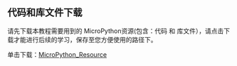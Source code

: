 ## 代码和库文件下载

请先下载本教程需要用到的 MicroPython资源(包含：代码 和 库文件），请点击下载才能进行后续的学习，保存至您方便使用的路径下。

单击下载：[MicroPython_Resource](./MicroPython_Resource.7z) 




